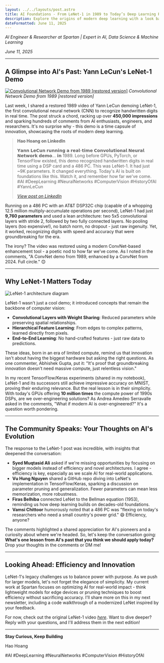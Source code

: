 ```yaml
---
layout: ../../layouts/post.astro
title: AI Foundations - From LeNet-1 in 1989 to Today’s Deep Learning Revolution
description: Explore the origins of modern deep learning with a look back at Yann LeCun's groundbreaking LeNet-1 demo from 1989. This article delves into the foundational concepts of convolutional neural networks, their evolution, and what today's AI engineers can learn from the elegant simplicity of early models.
dateFormatted: June 11, 2025
---
```


*AI Engineer & Researcher at Spartan | Expert in AI, Data Science & Machine Learning*

*June 11, 2025*

---

## A Glimpse into AI's Past: Yann LeCun's LeNet-1 Demo

[![Convolutional Network Demo from 1989 [restored version]](https://i.ytimg.com/vi/H0oEr40YhrQ/hqdefault.jpg)](https://www.youtube.com/watch?v=H0oEr40YhrQ)
*Convolutional Network Demo from 1989 [restored version]*

Last week, I shared a restored 1989 video of Yann LeCun demoing LeNet-1, the first convolutional neural network (CNN) to recognize handwritten digits in real time. The post struck a chord, racking up over **450,000 impressions** and sparking hundreds of comments from AI enthusiasts, engineers, and researchers. It's no surprise why - this demo is a time capsule of innovation, showcasing the roots of modern deep learning.

> **Hao Hoang on LinkedIn**
>
> 𝗬𝗮𝗻𝗻 𝗟𝗲𝗖𝘂𝗻 𝗿𝘂𝗻𝗻𝗶𝗻𝗴 𝗮 𝗿𝗲𝗮𝗹-𝘁𝗶𝗺𝗲 𝗖𝗼𝗻𝘃𝗼𝗹𝘂𝘁𝗶𝗼𝗻𝗮𝗹 𝗡𝗲𝘂𝗿𝗮𝗹 𝗡𝗲𝘁𝘄𝗼𝗿𝗸 𝗱𝗲𝗺𝗼… 𝗶𝗻 1989. Long before GPUs, PyTorch, or TensorFlow existed, this demo recognized handwritten digits in real time using a DSP card and a 486 PC. This was LeNet-1. It had just ~9K parameters. It changed everything. Today's AI is built on foundations like this. Watch it, and remember how far we've come. #AI #DeepLearning #NeuralNetworks #ComputerVision #HistoryOfAI #YannLeCun
>
> [*View post on LinkedIn*](https://www.linkedin.com/feed/update/urn:li:activity:7336728195775217664/)

Running on a 486 PC with an AT&T DSP32C chip (capable of a whopping 12.5 million multiply-accumulate operations per second), LeNet-1 had just **9,760 parameters** and used a lean architecture: two 5x5 convolutional layers with stride 2, followed by two fully connected layers. No pooling layers (too expensive!), no batch norm, no dropout - just raw ingenuity. Yet, it worked, recognizing digits with speed and accuracy that were groundbreaking for the era.

The irony? The video was restored using a modern ConvNet-based enhancement tool - a poetic nod to how far we've come. As I noted in the comments, "A ConvNet demo from 1989, enhanced by a ConvNet from 2024. Full circle." 😊

---

## Why LeNet-1 Matters Today

![LeNet-1 architecture diagram](/assets/post/ai-foundations/lenet-architecture.png)

LeNet-1 wasn't just a cool demo; it introduced concepts that remain the backbone of computer vision:

- **Convolutional Layers with Weight Sharing**: Reduced parameters while preserving spatial relationships.
- **Hierarchical Feature Learning**: From edges to complex patterns, learned directly from pixels.
- **End-to-End Learning**: No hand-crafted features - just raw data to predictions.

These ideas, born in an era of limited compute, remind us that innovation isn't about having the biggest hardware but asking the right questions. As one commenter, Abhishek Gupta, put it: "It's proof that groundbreaking innovation doesn't need massive compute, just relentless vision."

In my recent TensorFlow/Keras experiments (shared in my notebook), LeNet-1 and its successors still achieve impressive accuracy on MNIST, proving their enduring relevance. But the real lesson is in their simplicity. With today's GPUs offering **10 million times** the compute power of 1990s DSPs, are we over-engineering solutions? As Andrea Amedeo Serravalle asked in the comments, "What if modern AI is over-engineered?" It's a question worth pondering.

---

## The Community Speaks: Your Thoughts on AI's Evolution

The response to the LeNet-1 post was incredible, with insights that deepened the conversation:

- **Syed Muqtasid Ali** asked if we're missing opportunities by focusing on bigger models instead of efficiency and novel architectures. I agree - efficiency is key, especially as we scale AI for real-world applications.
- **Vu Hung Nguyen** shared a GitHub repo diving into LeNet's implementation in TensorFlow/Keras, sparking a discussion on parameter pruning and generalization. Fewer parameters can mean less memorization, more robustness.
- **Firas Belhiba** connected LeNet to the Bellman equation (1953), reminding us how deep learning builds on decades-old foundations.
- **Vamsi Chittoor** humorously noted that a 486 PC was "flexing on today's researchers who need a small country's power grid." 😄 Efficiency, anyone?

The comments highlighted a shared appreciation for AI's pioneers and a curiosity about where we're headed. So, let's keep the conversation going: **What's one lesson from AI's past that you think we should apply today?** Drop your thoughts in the comments or DM me!

---

## Looking Ahead: Efficiency and Innovation

LeNet-1's legacy challenges us to balance power with purpose. As we push for larger models, let's not forget the elegance of simplicity. My current work at Spartan focuses on optimizing AI for real-world impact - think lightweight models for edge devices or pruning techniques to boost efficiency without sacrificing accuracy. I'll share more on this in my next newsletter, including a code walkthrough of a modernized LeNet inspired by your feedback.

For now, check out the original LeNet-1 video [*here*](https://www.youtube.com/watch?v=H0oEr40YhrQ). Want to dive deeper? Reply with your questions, and I'll address them in the next edition!

---

**Stay Curious, Keep Building**

Hao Hoang

#AI #DeepLearning #NeuralNetworks #ComputerVision #HistoryOfAI
